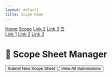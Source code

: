 ```yaml
---
layout: default
title: Scope Home
---
```

<body>
  <div class="w3-bar w3-red">
  <a href="#" class="w3-bar-item w3-button">Home</a>
  <a href="#" class="w3-bar-item w3-button w3-hide-small">Scope</a>
  <a href="#" class="w3-bar-item w3-button w3-hide-small">Link 2</a>
  <a href="#" class="w3-bar-item w3-button w3-hide-small">Link 3</a>
  <a href="javascript:void(0)" class="w3-bar-item w3-button w3-right w3-hide-large w3-hide-medium" onclick="myFunction()">&#9776;</a>
</div>

<div id="demo" class="w3-bar-block w3-red w3-hide w3-hide-large w3-hide-medium">
  <a href="#" class="w3-bar-item w3-button">Link 1</a>
  <a href="#" class="w3-bar-item w3-button">Link 2</a>
  <a href="#" class="w3-bar-item w3-button">Link 3</a>
</div>
  <h1>📝 Scope Sheet Manager</h1>
  <div class="nav-buttons">
    <a href="form.html">
      <button class="submit-btn">Submit New Scope Sheet</button>
    </a>
    <a href="view_submissions.html">
      <button class="view-btn">View All Submissions</button>
    </a>
  </div>
</body>
